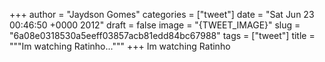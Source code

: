 
+++
author = "Jaydson Gomes"
categories = ["tweet"]
date = "Sat Jun 23 00:46:50 +0000 2012"
draft = false
image = "{TWEET_IMAGE}"
slug = "6a08e0318530a5eeff03857acb81edd84bc67988"
tags = ["tweet"]
title = """Im watching Ratinho..."""
+++
Im watching Ratinho
